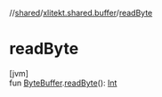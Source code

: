 //[shared](../../index.md)/[xlitekt.shared.buffer](index.md)/[readByte](read-byte.md)

# readByte

[jvm]\
fun [ByteBuffer](https://docs.oracle.com/javase/8/docs/api/java/nio/ByteBuffer.html).[readByte](read-byte.md)(): [Int](https://kotlinlang.org/api/latest/jvm/stdlib/kotlin/-int/index.html)
